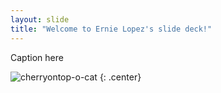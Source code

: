 ```yaml
---
layout: slide
title: "Welcome to Ernie Lopez's slide deck!"
---
```


Caption here

![cherryontop-o-cat](https://octodex.github.com/images/cherryontop-o-cat.png)
{: .center}

